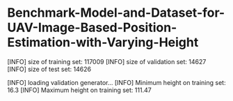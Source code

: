 # Benchmark-Model-and-Dataset-for-UAV-Image-Based-Position-Estimation-with-Varying-Height

[INFO] size of training set: 117009
[INFO] size of validation set: 14627
[INFO] size of test set: 14626


[INFO] loading validation generator...
[INFO] Minimum height on training set: 16.3
[INFO] Maximum height on training set: 111.47
